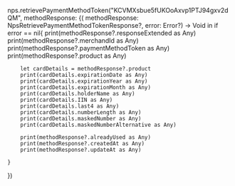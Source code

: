 nps.retrievePaymentMethodToken("KCVMXsbue5fUKOoAxvp1PTJ94gxv2dQM", methodResponse: {( methodResponse: NpsRetrievePaymentMethodTokenResponse?, error: Error?) -> Void in
    if error == nil{
        print(methodResponse?.responseExtended as Any)
        print(methodResponse?.merchandId as Any)
        print(methodResponse?.paymentMethodToken as Any)
        print(methodResponse?.product as Any)

        let cardDetails = methodResponse?.product
        print(cardDetails.expirationDate as Any)
        print(cardDetails.expirationYear as Any)
        print(cardDetails.expirationMonth as Any)
        print(cardDetails.holderName as Any)
        print(cardDetails.IIN as Any)
        print(cardDetails.last4 as Any)
        print(cardDetails.numberLength as Any)
        print(cardDetails.maskedNumber as Any)
        print(cardDetails.maskedNumberAlternative as Any)

        print(methodResponse?.alreadyUsed as Any)
        print(methodResponse?.createdAt as Any)
        print(methodResponse?.updateAt as Any)

    }
})

